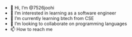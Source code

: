 - 👋 Hi, I’m @7526joohi
- 👀 I’m interested in learning as a software engineer
- 🌱 I’m currently learning btech from CSE 
- 💞️ I’m looking to collaborate on programming languages
- 📫 How to reach me 

<!---
7526joohi/7526joohi is a ✨ special ✨ repository because its `README.md` (this file) appears on your GitHub profile.
You can click the Preview link to take a look at your changes.
--->
